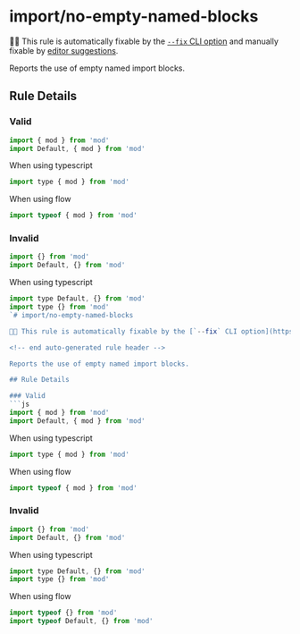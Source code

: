# import/no-empty-named-blocks

🔧💡 This rule is automatically fixable by the [`--fix` CLI option](https://eslint.org/docs/latest/user-guide/command-line-interface#--fix) and manually fixable by [editor suggestions](https://eslint.org/docs/developer-guide/working-with-rules#providing-suggestions).

<!-- end auto-generated rule header -->

Reports the use of empty named import blocks.

## Rule Details

### Valid
```js
import { mod } from 'mod'
import Default, { mod } from 'mod'
```

When using typescript
```js
import type { mod } from 'mod'
```

When using flow
```js
import typeof { mod } from 'mod'
```

### Invalid
```js
import {} from 'mod'
import Default, {} from 'mod'
```

When using typescript
```js
import type Default, {} from 'mod'
import type {} from 'mod'
`# import/no-empty-named-blocks

🔧💡 This rule is automatically fixable by the [`--fix` CLI option](https://eslint.org/docs/latest/user-guide/command-line-interface#--fix) and manually fixable by [editor suggestions](https://eslint.org/docs/developer-guide/working-with-rules#providing-suggestions).

<!-- end auto-generated rule header -->

Reports the use of empty named import blocks.

## Rule Details

### Valid
```js
import { mod } from 'mod'
import Default, { mod } from 'mod'
```

When using typescript
```js
import type { mod } from 'mod'
```

When using flow
```js
import typeof { mod } from 'mod'
```

### Invalid
```js
import {} from 'mod'
import Default, {} from 'mod'
```

When using typescript
```js
import type Default, {} from 'mod'
import type {} from 'mod'
```

When using flow
```js
import typeof {} from 'mod'
import typeof Default, {} from 'mod'
```